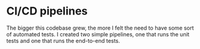# CI/CD pipelines

The bigger this codebase grew, the more I felt the need to have some sort of 
automated tests. I created two simple pipelines, one that runs the unit tests
and one that runs the end-to-end tests. 